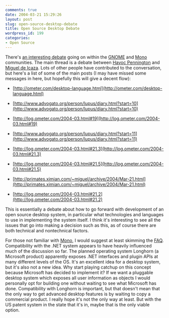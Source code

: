 ```yaml
---
comments: true
date: 2004-03-21 15:29:26
layout: post
slug: open-source-desktop-debate
title: Open Source Desktop Debate
wordpress_id: 199
categories:
- Open Source
---
```


There's [an interesting debate](http://planet.gnome.org/) going on within the [GNOME](http://www.gnome.org) and [Mono](http://www.go-mono.com) communities. The main thread is a debate between [Havoc Pennington](http://log.ometer.com/) and [Miguel de Icaza](http://primates.ximian.com/~miguel/activity-log.php). Lots of other people have contributed to the conversation, but here's a list of some of the main posts (I may have missed some messages in here, but hopefully this will give a decent flow):




  * [http://ometer.com/desktop-language.html](http://ometer.com/desktop-language.html)


  * [http://www.advogato.org/person/lupus/diary.html?start=10](http://www.advogato.org/person/lupus/diary.html?start=10)


  * [http://log.ometer.com/2004-03.html#19](http://log.ometer.com/2004-03.html#19)


  * [http://www.advogato.org/person/lupus/diary.html?start=11](http://www.advogato.org/person/lupus/diary.html?start=11)


  * [http://log.ometer.com/2004-03.html#21.3](http://log.ometer.com/2004-03.html#21.3)


  * [http://log.ometer.com/2004-03.html#21.5](http://log.ometer.com/2004-03.html#21.5)


  * [http://primates.ximian.com/~miguel/archive/2004/Mar-21.html](http://primates.ximian.com/~miguel/archive/2004/Mar-21.html)


  * [http://log.ometer.com/2004-03.html#21.2](http://log.ometer.com/2004-03.html#21.2)


This is essentially a debate about how to go forward with development of an open source desktop system, in particular what technologies and languages to use in implementing the system itself. I think it's interesting to see all the issues that go into making a decision such as this, as of course there are both technical and nontechnical factors.

For those not familiar with [Mono](http://www.go-mono.com/), I would suggest at least skimming the [FAQ](http://www.go-mono.com/faq.html). Compatibility with the .NET system appears to have heavily influenced much of the discussion so far. The planned operating system Longhorn (a Microsoft product) apparently exposes .NET interfaces and plugin APIs at many different levels of the OS. It's an excellent idea for a desktop system, but it's also not a new idea. Why start playing catchup on this concept because Microsoft has decided to implement it? If we want a pluggable desktop system which exposes all user information as objects I would personally opt for building one without waiting to see what Microsoft has done. Compatibility with Longhorn is important, but that doesn't mean that the only way to get advanced desktop features is by waiting to copy a commercial product. I really hope it's not the only way at least. But with the US patent system in the state that it's in, maybe that is the only viable option.
